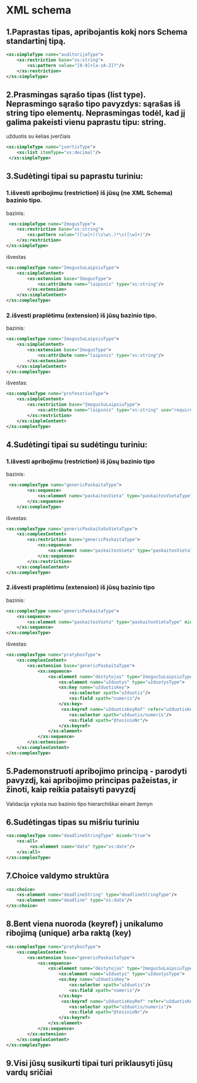 # XML schema

## 1.Paprastas tipas, apribojantis kokį nors Schema standartinį tipą.

```xml
<xs:simpleType name="auditorijaType">
    <xs:restriction base="xs:string">
        <xs:pattern value="[0-9]+[a-zA-Z]?"/>
    </xs:restriction>
</xs:simpleType>
```

## 2.Prasmingas sąrašo tipas (list type). Neprasmingo sąrašo tipo pavyzdys: sąrašas iš string tipo elementų. Neprasmingas todėl, kad jį galima pakeisti vienu paprastu tipu: string.

užduotis su kelias įverčiais

```xml
<xs:simpleType name="įvertisType">
    <xs:list itemType="xs:decimal"/>
 </xs:simpleType>
```

## 3.Sudėtingi tipai su paprastu turiniu:

### 1.išvesti apribojimu (restriction) iš jūsų (ne XML Schema) bazinio tipo.

bazinis:
```xml
 <xs:simpleType name="žmogusType">
    <xs:restriction base="xs:string">
        <xs:pattern value="([\w]+)(\s\w\.)*\s([\w]+)"/>
    </xs:restriction>
</xs:simpleType>
```

išvestas
```xml
<xs:complexType name="žmogusSuLaipsiuType">
    <xs:simpleContent>
        <xs:extension base="žmogusType">
            <xs:attribute name="laipsnis" type="xs:string"/>
        </xs:extension>
    </xs:simpleContent>
</xs:complexType>
```

### 2.išvesti praplėtimu (extension) iš jūsų bazinio tipo.

bazinis:
```xml
<xs:complexType name="žmogusSuLaipsiuType">
    <xs:simpleContent>
        <xs:extension base="žmogusType">
            <xs:attribute name="laipsnis" type="xs:string"/>
        </xs:extension>
    </xs:simpleContent>
</xs:complexType>
```

išvestas:
```xml
<xs:complexType name="profesoriusType">
    <xs:simpleContent>
        <xs:restriction base="žmogusSuLaipsiuType">
            <xs:attribute name="laipsnis" type="xs:string" use="required"/> 
        </xs:restriction>
    </xs:simpleContent>
</xs:complexType>
```

## 4.Sudėtingi tipai su sudėtingu turiniu:

### 1.išvesti apribojimu (restriction) iš jūsų bazinio tipo

bazinis:
```xml
 <xs:complexType name="genericPaskaitaType">
        <xs:sequence>
            <xs:element name="paskaitosVieta" type="paskaitosVietaType" minOccurs="0"/>
        </xs:sequence>
    </xs:complexType>
```

išvestas:
```xml
<xs:complexType name="genericPaskaitaSuVietaType">
    <xs:complexContent>
        <xs:restriction base="genericPaskaitaType">
            <xs:sequence>
                <xs:element name="paskaitosVieta" type="paskaitosVietaType" minOccurs="1"/>
            </xs:sequence>
        </xs:restriction>
    </xs:complexContent>
</xs:complexType>
```

### 2.išvesti praplėtimu (extension) iš jūsų bazinio tipo

bazinis:
```xml
<xs:complexType name="genericPaskaitaType">
    <xs:sequence>
        <xs:element name="paskaitosVieta" type="paskaitosVietaType" minOccurs="0"/>
    </xs:sequence>
</xs:complexType>
```

išvestas:
```xml
<xs:complexType name="pratybosType">
    <xs:complexContent>
        <xs:extension base="genericPaskaitaType">
            <xs:sequence>
                <xs:element name="dėstytojas" type="žmogusSuLaipsiuType" minOccurs="0"/>
                    <xs:element name="užduotys" type="užduotysType">
                    <xs:key name="užduotisKey">
                        <xs:selector xpath="užduotis"/>
                        <xs:field xpath="numeris"/>
                    </xs:key>
                     <xs:keyref name="užduotisKeyRef" refer="užduotisKey">
                        <xs:selector xpath="užduotis/numeris"/>
                        <xs:field xpath="@tesinioNr"/>
                    </xs:keyref>
                </xs:element>
            </xs:sequence>
        </xs:extension>
    </xs:complexContent>
</xs:complexType>
```

## 5.Pademonstruoti apribojimo principą - parodyti pavyzdį, kai apribojimo principas pažeistas, ir žinoti, kaip reikia pataisyti pavyzdį

Validacija vyksta nuo bazinio tipo hierarchiškai einant žemyn

## 6.Sudėtingas tipas su mišriu turiniu

```xml
<xs:complexType name="deadlineStringType" mixed="true">
    <xs:all>
         <xs:element name="data" type="xs:date"/>
    </xs:all>
</xs:complexType>
```

## 7.Choice valdymo struktūra

```xml
<xs:choice>
    <xs:element name="deadlineString" type="deadlineStringType"/>
    <xs:element name="deadline" type="xs:date"/>
</xs:choice>
```

## 8.Bent viena nuoroda (keyref) į unikalumo ribojimą (unique) arba raktą (key)

```xml
<xs:complexType name="pratybosType">
    <xs:complexContent>
        <xs:extension base="genericPaskaitaType">
            <xs:sequence>
                <xs:element name="dėstytojas" type="žmogusSuLaipsiuType" minOccurs="0"/>
                    <xs:element name="užduotys" type="užduotysType">
                    <xs:key name="užduotisKey">
                        <xs:selector xpath="užduotis"/>
                        <xs:field xpath="numeris"/>
                    </xs:key>
                     <xs:keyref name="užduotisKeyRef" refer="užduotisKey">
                        <xs:selector xpath="užduotis/numeris"/>
                        <xs:field xpath="@tesinioNr"/>
                    </xs:keyref>
                </xs:element>
            </xs:sequence>
        </xs:extension>
    </xs:complexContent>
</xs:complexType>
```

## 9.Visi jūsų susikurti tipai turi priklausyti jūsų vardų sričiai


